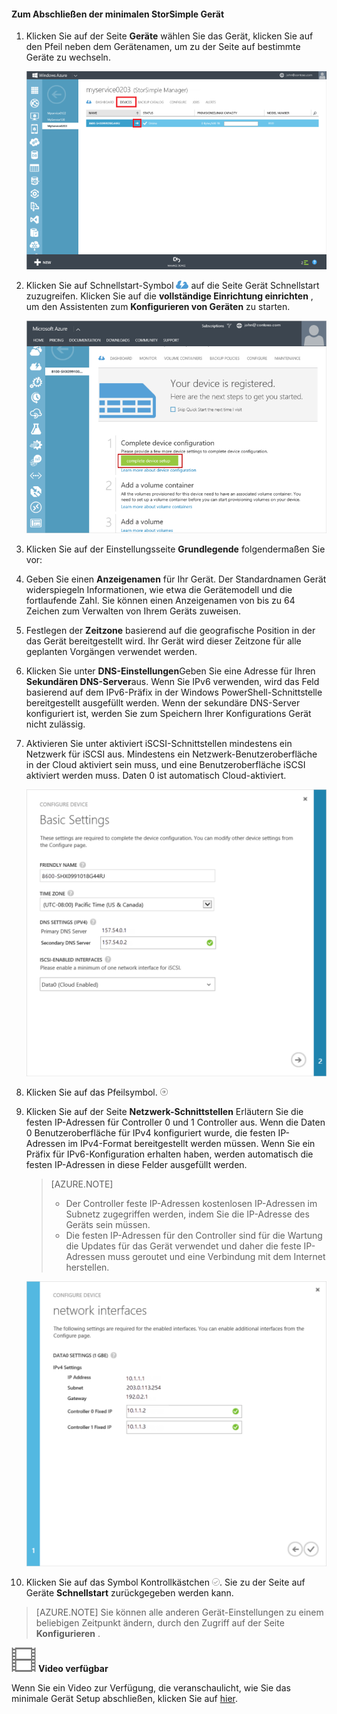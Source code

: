 <!--author=alkohli last changed: 9/17/15-->

#### <a name="to-complete-the-minimum-storsimple-device-setup"></a>Zum Abschließen der minimalen StorSimple Gerät

1. Klicken Sie auf der Seite **Geräte** wählen Sie das Gerät, klicken Sie auf den Pfeil neben dem Gerätenamen, um zu der Seite auf bestimmte Geräte zu wechseln. 

    ![Seite Geräte mit Gerät online](./media/storsimple-complete-minimum-device-setup/HCS_DevicesPageM-include.png) 

2. Klicken Sie auf Schnellstart-Symbol ![Symbolleiste starten Symbol](./media/storsimple-complete-minimum-device-setup/HCS_QuickStartIcon-include.png) auf die Seite Gerät Schnellstart zuzugreifen. Klicken Sie auf die **vollständige Einrichtung einrichten** , um den Assistenten zum **Konfigurieren von Geräten** zu starten.

    ![Schnellstart-Seite auf Geräte](./media/storsimple-complete-minimum-device-setup/Device_Quick_Start_page_1M.png)

2. Klicken Sie auf der Einstellungsseite **Grundlegende** folgendermaßen Sie vor:
  1. Geben Sie einen **Anzeigenamen** für Ihr Gerät. Der Standardnamen Gerät widerspiegeln Informationen, wie etwa die Gerätemodell und die fortlaufende Zahl. Sie können einen Anzeigenamen von bis zu 64 Zeichen zum Verwalten von Ihrem Geräts zuweisen.
  2. Festlegen der **Zeitzone** basierend auf die geografische Position in der das Gerät bereitgestellt wird. Ihr Gerät wird dieser Zeitzone für alle geplanten Vorgängen verwendet werden.
  3. Klicken Sie unter **DNS-Einstellungen**Geben Sie eine Adresse für Ihren **Sekundären DNS-Server**aus. Wenn Sie IPv6 verwenden, wird das Feld basierend auf dem IPv6-Präfix in der Windows PowerShell-Schnittstelle bereitgestellt ausgefüllt werden. 
  Wenn der sekundäre DNS-Server konfiguriert ist, werden Sie zum Speichern Ihrer Konfigurations Gerät nicht zulässig.
  4. Aktivieren Sie unter aktiviert iSCSI-Schnittstellen mindestens ein Netzwerk für iSCSI aus. Mindestens ein Netzwerk-Benutzeroberfläche in der Cloud aktiviert sein muss, und eine Benutzeroberfläche iSCSI aktiviert werden muss. Daten 0 ist automatisch Cloud-aktiviert.
 
      ![StorSimple minimalen Setup grundlegende des Audiogeräts](./media/storsimple-complete-minimum-device-setup/HCS_MinDeviceSetupBasicSettings1-include.png)

3. Klicken Sie auf das Pfeilsymbol. ![Pfeilsymbol StorSimple](./media/storsimple-complete-minimum-device-setup/HCS_ArrowIcon-include.png)

4. Klicken Sie auf der Seite **Netzwerk-Schnittstellen** Erläutern Sie die festen IP-Adressen für Controller 0 und 1 Controller aus. Wenn die Daten 0 Benutzeroberfläche für IPv4 konfiguriert wurde, die festen IP-Adressen im IPv4-Format bereitgestellt werden müssen. Wenn Sie ein Präfix für IPv6-Konfiguration erhalten haben, werden automatisch die festen IP-Adressen in diese Felder ausgefüllt werden.


    > [AZURE.NOTE] 
    > 
    > - Der Controller feste IP-Adressen kostenlosen IP-Adressen im Subnetz zugegriffen werden, indem Sie die IP-Adresse des Geräts sein müssen.
    > - Die festen IP-Adressen für den Controller sind für die Wartung die Updates für das Gerät verwendet und daher die feste IP-Adressen muss geroutet und eine Verbindung mit dem Internet herstellen.

    ![Netzwerk-Schnittstellen für StorSimple minimalen Gerät einrichten](./media/storsimple-complete-minimum-device-setup/HCS_MinDeviceSetupNetworkInterfaces2-include.png)

5. Klicken Sie auf das Symbol Kontrollkästchen ![StorSimple Kontrollkästchen Symbol](./media/storsimple-complete-minimum-device-setup/HCS_CheckIcon-include.png).
  Sie zu der Seite auf Geräte **Schnellstart** zurückgegeben werden kann.

 > [AZURE.NOTE] Sie können alle anderen Gerät-Einstellungen zu einem beliebigen Zeitpunkt ändern, durch den Zugriff auf der Seite **Konfigurieren** .

![Video verfügbar](./media/storsimple-complete-minimum-device-setup/Video_icon.png) **Video verfügbar**

Wenn Sie ein Video zur Verfügung, die veranschaulicht, wie Sie das minimale Gerät Setup abschließen, klicken Sie auf [hier](https://azure.microsoft.com/documentation/videos/minimum-storsimple-device-setup/).